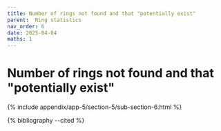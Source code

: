 ```yaml
---
title: Number of rings not found and that "potentially exist"
parent:  Ring statistics
nav_order: 6
date: 2025-04-04
maths: 1
---
```


# Number of rings not found and that "potentially exist"

{% include appendix/app-5/section-5/sub-section-6.html %}

{% bibliography --cited %}

